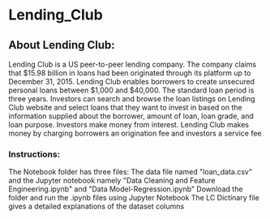 # Lending_Club


## About Lending Club:
Lending Club is a US peer-to-peer lending company. The company claims that $15.98 billion in loans had been originated through its platform up to December 31, 2015. 
Lending Club enables borrowers to create unsecured personal loans between $1,000 and $40,000. The standard loan period is three years. Investors can search and browse the loan listings on Lending Club website and select loans that they want to invest in based on the information supplied about the borrower, amount of loan, loan grade, and loan purpose. 
Investors make money from interest. Lending Club makes money by charging borrowers an origination fee and investors a service fee

### Instructions: 
The Notebook folder has three files: The data file named "loan_data.csv" and the Jupyter notebook namely "Data Cleaning and Feature Engineering.ipynb" and "Data Model-Regression.ipynb"
Download the folder and run the .ipynb files using Jupyter Notebook
The LC Dictinary file gives a detailed explanations of the dataset columns
